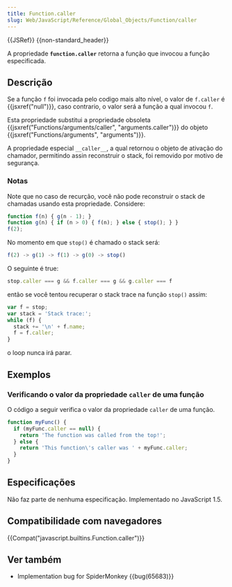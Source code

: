 ```yaml
---
title: Function.caller
slug: Web/JavaScript/Reference/Global_Objects/Function/caller
---
```

{{JSRef}} {{non-standard_header}}

A propriedade **`function.caller`** retorna a função que invocou a função especificada.

## Descrição

Se a função `f` foi invocada pelo codigo mais alto nível, o valor de `f.caller` é {{jsxref("null")}}, caso contrario, o valor será a função a qual invocou `f`.

Esta propriedade substitui a propriedade obsoleta {{jsxref("Functions/arguments/caller", "arguments.caller")}} do objeto {{jsxref("Functions/arguments", "arguments")}}.

A propriedade especial `__caller__`, a qual retornou o objeto de ativação do chamador, permitindo assin reconstruir o stack, foi removido por motivo de segurança.

### Notas

Note que no caso de recurção, você não pode reconstruir o stack de chamadas usando esta propriedade. Considere:

```js
function f(n) { g(n - 1); }
function g(n) { if (n > 0) { f(n); } else { stop(); } }
f(2);
```

No momento em que `stop()` é chamado o stack será:

```js
f(2) -> g(1) -> f(1) -> g(0) -> stop()
```

O seguinte é true:

```js
stop.caller === g && f.caller === g && g.caller === f
```

então se você tentou recuperar o stack trace na função `stop()` assim:

```js
var f = stop;
var stack = 'Stack trace:';
while (f) {
  stack += '\n' + f.name;
  f = f.caller;
}
```

o loop nunca irá parar.

## Exemplos

### Verificando o valor da propriedade `caller` de uma função

O código a seguir verifica o valor da propriedade `caller` de uma função.

```js
function myFunc() {
  if (myFunc.caller == null) {
    return 'The function was called from the top!';
  } else {
    return 'This function\'s caller was ' + myFunc.caller;
  }
}
```

## Especificações

Não faz parte de nenhuma especificação. Implementado no JavaScript 1.5.

## Compatibilidade com navegadores

{{Compat("javascript.builtins.Function.caller")}}

## Ver também

- Implementation bug for SpiderMonkey {{bug(65683)}}
